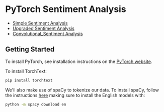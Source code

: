 # PyTorch Sentiment Analysis
* [Simple Sentiment Analysis](https://github.com/jinkyukim-me/Sentiment-analysis-pytorch/blob/master/Simple_Sentiment.ipynb)
* [Upgraded Sentiment Analysis](https://github.com/jinkyukim-me/Sentiment-analysis-pytorch/blob/master/Upgraded_Sentiment.ipynb)
* [Convolutional_Sentiment Analysis](https://github.com/jinkyukim-me/Sentiment-analysis-pytorch/blob/master/Convolutional_Sentiment.ipynb)

## Getting Started

To install PyTorch, see installation instructions on the [PyTorch website](pytorch.org).

To install TorchText:

``` bash
pip install torchtext
```

We'll also make use of spaCy to tokenize our data. To install spaCy, follow the instructions [here](https://spacy.io/usage/) making sure to install the English models with:

``` bash
python -m spacy download en
```

